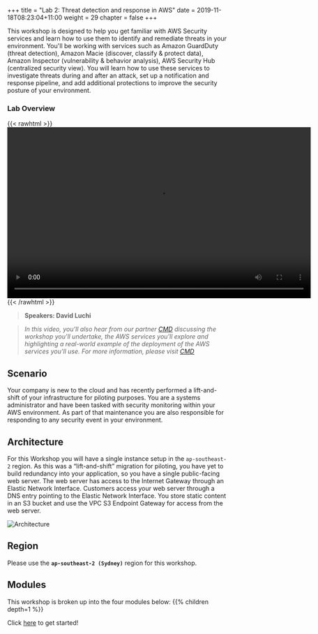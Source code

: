 +++
title = "Lab 2: Threat detection and response in AWS"
date = 2019-11-18T08:23:04+11:00
weight = 29
chapter = false
+++

This workshop is designed to help you get familiar with AWS Security services and learn how to use them to identify and remediate threats in your environment. You'll be working with services such as Amazon GuardDuty (threat detection), Amazon Macie (discover, classify & protect data), Amazon Inspector (vulnerability & behavior analysis), AWS Security Hub (centralized security view). You will learn how to use these services to investigate threats during and after an attack, set up a notification and response pipeline, and add additional protections to improve the security posture of your environment.

### Lab Overview

{{< rawhtml >}}
<video width="696" height="392" controls>
  <source src="https://apj-security-workshop.s3-ap-southeast-2.amazonaws.com/q4/lab2-intro-cmd.mp4" type="video/mp4">
  Your browser doesn't support video.
</video>
{{< /rawhtml >}}

>  **Speakers: David Luchi** 

>  *In this video, you’ll also hear from our partner [CMD](https://a.mzn.cloud/jam-cmd) discussing the workshop you'll undertake, the AWS services you'll explore and highlighting a real-world example of the deployment of the AWS services you’ll use. For more information, please visit [CMD](https://a.mzn.cloud/jam-cmd)*

## Scenario

Your company is new to the cloud and has recently performed a lift-and-shift of your infrastructure for piloting purposes.  You are a systems administrator and have been tasked with security monitoring within your AWS environment.  As part of that maintenance you are also responsible for responding to any security event in your environment.

## Architecture

For this Workshop you will have a single instance setup in the `ap-southeast-2` region. As this was a “lift-and-shift” migration for piloting, you have yet to build redundancy into your application, so you have a single public-facing web server. The web server has access to the Internet Gateway through an Elastic Network Interface. Customers access your web server through a DNS entry pointing to the Elastic Network Interface. You store static content in an S3 bucket and use the VPC S3 Endpoint Gateway for access from the web server.

![Architecture](/images/diagram-basic-arch-v2.png "Workload Architecture")

<!-- ## Presentation deck
[Workshop Presentation Deck](./threat-detect-workshop-presentation.pdf) -->

## Region
Please use the **`ap-southeast-2 (Sydney)`** region for this workshop.

## Modules

This workshop is broken up into the four modules below: 
{{% children depth=1 %}}

Click [here](../module2/setup) to get started!

